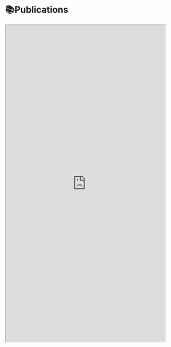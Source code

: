 # 📚Publications

<iframe src="https://scholar.google.com/citations?authuser=1&user=bExwzN4AAAAJ" style="width:100%; height:1000px;"></iframe>

